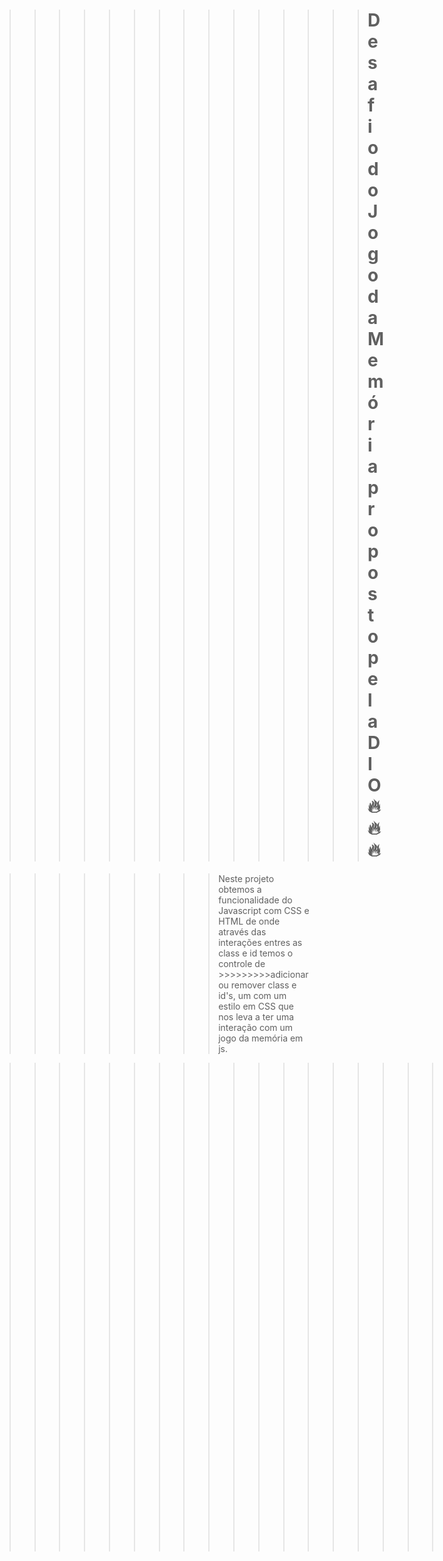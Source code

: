 >>>>>>>>>>>>>>># Desafio do Jogo da Memória proposto pela DIO :fire::fire::fire:


>>>>>>>>>Neste projeto obtemos a funcionalidade do Javascript com CSS e HTML de onde através das interações entres as class e id temos o controle de >>>>>>>>>adicionar ou remover class e id's, um com um estilo em CSS que nos leva a ter uma interação com um jogo da memória em js.




>>>>>>>>>>>>>>>>>>>>>É com felicidade que entrego meu desafio concluido :blush::blush::blush:
